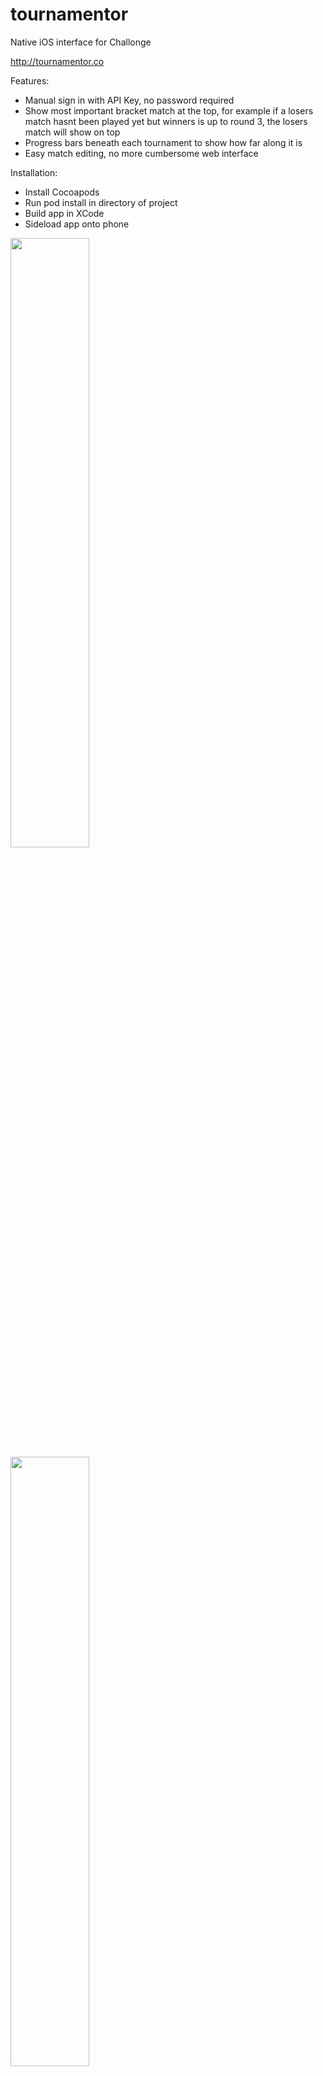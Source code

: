 # tournamentor

Native iOS interface for Challonge

http://tournamentor.co

Features:

- Manual sign in with API Key, no password required
- Show most important bracket match at the top, for example if a losers match hasnt been played yet but winners is up to round 3, the losers match will show on top
- Progress bars beneath each tournament to show how far along it is
- Easy match editing, no more cumbersome web interface

Installation:

- Install Cocoapods
- Run pod install in directory of project
- Build app in XCode
- Sideload app onto phone

<img src="https://github.com/zak123/Tournamentor/blob/master/IMG_1307.PNG" width=50% height=50%>
<img src="https://github.com/zak123/Tournamentor/blob/master/IMG_1308.PNG" width=50% height=50%>
<img src="https://github.com/zak123/Tournamentor/blob/master/IMG_1309.PNG" width=50% height=50%>
<img src="https://github.com/zak123/Tournamentor/blob/master/IMG_1310.PNG" width=50% height=50%>


